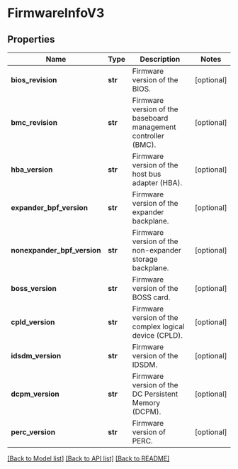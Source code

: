 # FirmwareInfoV3

## Properties
Name | Type | Description | Notes
------------ | ------------- | ------------- | -------------
**bios_revision** | **str** | Firmware version of the BIOS. | [optional] 
**bmc_revision** | **str** | Firmware version of the baseboard management controller (BMC). | [optional] 
**hba_version** | **str** | Firmware version of the host bus adapter (HBA). | [optional] 
**expander_bpf_version** | **str** | Firmware version of the expander backplane. | [optional] 
**nonexpander_bpf_version** | **str** | Firmware version of the non-expander storage backplane. | [optional] 
**boss_version** | **str** | Firmware version of the BOSS card. | [optional] 
**cpld_version** | **str** | Firmware version of the complex logical device (CPLD). | [optional] 
**idsdm_version** | **str** | Firmware version of the IDSDM. | [optional] 
**dcpm_version** | **str** | Firmware version of the DC Persistent Memory (DCPM). | [optional] 
**perc_version** | **str** | Firmware version of PERC. | [optional] 

[[Back to Model list]](../README.md#documentation-for-models) [[Back to API list]](../README.md#documentation-for-api-endpoints) [[Back to README]](../README.md)

